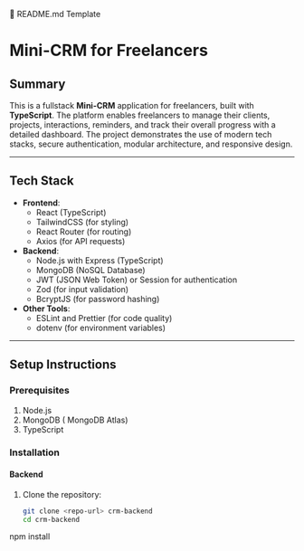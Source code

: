📝 README.md Template

# Mini-CRM for Freelancers

## Summary
This is a fullstack **Mini-CRM** application for freelancers, built with **TypeScript**. The platform enables freelancers to manage their clients, projects, interactions, reminders, and track their overall progress with a detailed dashboard. The project demonstrates the use of modern tech stacks, secure authentication, modular architecture, and responsive design.

---

## Tech Stack
- **Frontend**: 
  - React (TypeScript)
  - TailwindCSS (for styling)
  - React Router (for routing)
  - Axios (for API requests)
- **Backend**: 
  - Node.js with Express (TypeScript)
  - MongoDB (NoSQL Database)
  - JWT (JSON Web Token) or Session for authentication
  - Zod (for input validation)
  - BcryptJS (for password hashing)
- **Other Tools**: 
  - ESLint and Prettier (for code quality)
  - dotenv (for environment variables)

---

## Setup Instructions

### Prerequisites
1. Node.js 
2. MongoDB ( MongoDB Atlas)
3. TypeScript

### Installation

#### Backend
1. Clone the repository:
   ```bash
   git clone <repo-url> crm-backend
   cd crm-backend

npm install

